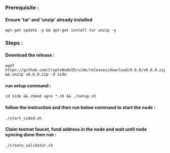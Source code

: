 ### Prerequisite :
#### Ensure 'tar' and 'unzip' already installed
    apt-get update -y && apt-get install tar unzip -y
### Steps :
#### Download the release :
    wget https://github.com/CryptoNodeID/side/releases/download/0.6.0/v0.6.0.zip && unzip v0.6.0.zip -d side
#### run setup command : 
    cd side && chmod ug+x *.sh && ./setup.sh
#### follow the instruction and then run below command to start the node :
    ./start_sided.sh
#### Claim testnet faucet, fund address in the node and wait until node syncing done then run :
    ./create_validator.sh
